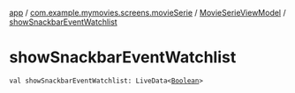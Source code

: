 [app](../../index.md) / [com.example.mymovies.screens.movieSerie](../index.md) / [MovieSerieViewModel](index.md) / [showSnackbarEventWatchlist](./show-snackbar-event-watchlist.md)

# showSnackbarEventWatchlist

`val showSnackbarEventWatchlist: LiveData<`[`Boolean`](https://kotlinlang.org/api/latest/jvm/stdlib/kotlin/-boolean/index.html)`>`